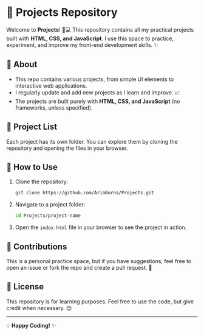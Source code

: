 # 🚀 Projects Repository

Welcome to **Projects**! 🎨💻 This repository contains all my practical projects built with **HTML, CSS, and JavaScript**. I use this space to practice, experiment, and improve my front-end development skills. ✨

## 📌 About

- This repo contains various projects, from simple UI elements to interactive web applications.
- I regularly update and add new projects as I learn and improve. 📈
- The projects are built purely with **HTML, CSS, and JavaScript** (no frameworks, unless specified).

## 📂 Project List

Each project has its own folder. You can explore them by cloning the repository and opening the files in your browser.

## 🔧 How to Use

1. Clone the repository:
   ```sh
   git clone https://github.com/AriaBorna/Projects.git
   ```
2. Navigate to a project folder:
   ```sh
   cd Projects/project-name
   ```
3. Open the `index.html` file in your browser to see the project in action.

## 📢 Contributions

This is a personal practice space, but if you have suggestions, feel free to open an issue or fork the repo and create a pull request. 🚀

## 📜 License

This repository is for learning purposes. Feel free to use the code, but give credit when necessary. 😊

---

💡 **Happy Coding!** ✨

